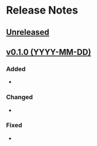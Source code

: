 # Release Notes

## [Unreleased](https://github.com/ixocreate/:package_name:/compare/0.1.0...develop)

## [v0.1.0 (YYYY-MM-DD)](https://github.com/ixocreate/mail-package/compare/0.1.0...0.1.1)
### Added
-
### Changed
-
### Fixed
-
